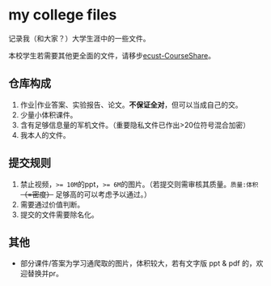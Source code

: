 # my college files
记录我（和大家？）大学生涯中的一些文件。

本校学生若需要其他更全面的文件，请移步[ecust-CourseShare](https://github.com/tianyilt/ecust-CourseShare)。
## 仓库构成
1. 作业|作业答案、实验报告、论文。**不保证全对**，但可以当成自己的交。
2. 少量小体积课件。
3. 含有足够信息量的军机文件。（重要隐私文件已作出>20位符号混合加密）
4. 我本人的文件。

## 提交规则
1. 禁止视频，`>= 10M`的ppt，`>= 6M`的图片。（若提交则需审核其质量。`质量:体积` ~~（=密度）~~ 足够高的可以考虑予以通过。）
2. 需要通过价值判断。
3. 提交的文件需要除名化。

## 其他
* 部分课件/答案为学习通爬取的图片，体积较大，若有文字版 ppt & pdf 的，欢迎替换并pr。